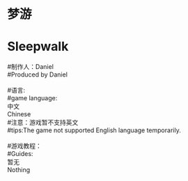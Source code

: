 梦游
==
Sleepwalk
=========
#制作人：Daniel<br>
#Produced by Daniel<br><br>
#语言:<br>
#game language:<br>
中文<br>
Chinese<br>
#注意：游戏暂不支持英文<br>
#tips:The game not supported English language temporarily.<br><br>
#游戏教程：<br>
#Guides:<br>
暂无<br>
Nothing<br>